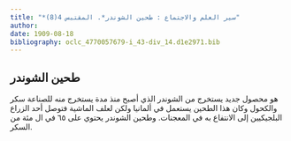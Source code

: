 ```yaml
---
title: "*سير العلم والاجتماع : طحين الشوندر*. المقتبس 4(8)"
author: 
date: 1909-08-18
bibliography: oclc_4770057679-i_43-div_14.d1e2971.bib
---
```




##  طحين الشوندر 


 هو محصول جديد يستخرج من الشوندر الذي أصبح منذ مدة يستخرج منه للصناعة سكر والكحول وكان هذا الطحين يستعمل في ألمانيا ولكن لعلف الماشية فتوصل  أحد  الزراع البلجيكيين إلى الانتفاع به في المعجنات. وطحين الشوندر يحتوي على  ٦٥  في ال  مئة  من السكر. 

